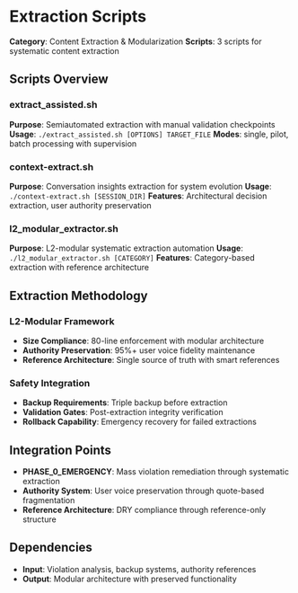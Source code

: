 # Extraction Scripts

**Category**: Content Extraction & Modularization
**Scripts**: 3 scripts for systematic content extraction

## Scripts Overview

### **extract_assisted.sh**
**Purpose**: Semiautomated extraction with manual validation checkpoints
**Usage**: `./extract_assisted.sh [OPTIONS] TARGET_FILE`
**Modes**: single, pilot, batch processing with supervision

### **context-extract.sh**
**Purpose**: Conversation insights extraction for system evolution
**Usage**: `./context-extract.sh [SESSION_DIR]`
**Features**: Architectural decision extraction, user authority preservation

### **l2_modular_extractor.sh**
**Purpose**: L2-modular systematic extraction automation
**Usage**: `./l2_modular_extractor.sh [CATEGORY]`
**Features**: Category-based extraction with reference architecture

## Extraction Methodology

### **L2-Modular Framework**
- **Size Compliance**: 80-line enforcement with modular architecture
- **Authority Preservation**: 95%+ user voice fidelity maintenance
- **Reference Architecture**: Single source of truth with smart references

### **Safety Integration**
- **Backup Requirements**: Triple backup before extraction
- **Validation Gates**: Post-extraction integrity verification
- **Rollback Capability**: Emergency recovery for failed extractions

## Integration Points

- **PHASE_0_EMERGENCY**: Mass violation remediation through systematic extraction
- **Authority System**: User voice preservation through quote-based fragmentation
- **Reference Architecture**: DRY compliance through reference-only structure

## Dependencies

- **Input**: Violation analysis, backup systems, authority references
- **Output**: Modular architecture with preserved functionality